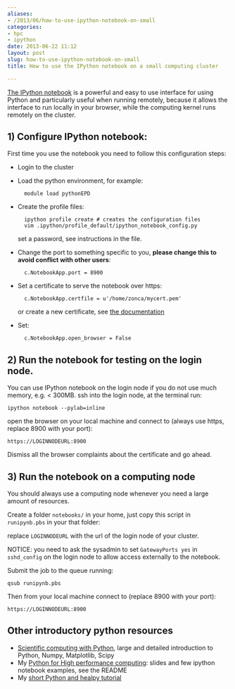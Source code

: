 ```yaml
---
aliases:
- /2013/06/how-to-use-ipython-notebook-on-small
categories:
- hpc
- ipython
date: 2013-06-22 11:12
layout: post
slug: how-to-use-ipython-notebook-on-small
title: How to use the IPython notebook on a small computing cluster

---
```


[The IPython notebook](http://ipython.org/ipython-doc/dev/interactive/htmlnotebook.html) is a powerful and easy to use interface for using Python and particularly useful when running remotely, because it allows the interface to run locally in your browser, while the computing kernel runs remotely on the cluster.

## 1) Configure IPython notebook:

First time you use the notebook you need to follow this configuration steps:

* Login to the cluster
* Load the python environment, for example:

        module load pythonEPD

* Create the profile files:

        ipython profile create # creates the configuration files
        vim .ipython/profile_default/ipython_notebook_config.py
  set a password, see instructions in the file.

* Change the port to something specific to you, **please change this to avoid conflict with other users**:
        
        c.NotebookApp.port = 8900

* Set a certificate to serve the notebook over https:

        c.NotebookApp.certfile = u'/home/zonca/mycert.pem'
  or create a new certificate, see [the documentation](http://ipython.org/ipython-doc/dev/interactive/htmlnotebook.html)

* Set:

        c.NotebookApp.open_browser = False

## 2) Run the notebook for testing on the login node.

You can use IPython notebook on the login node if you do not use much memory, e.g. &lt; 300MB.
ssh into the login node, at the terminal run:

    ipython notebook --pylab=inline

open the browser on your local machine and connect to (always use https, replace 8900 with your port):
  
    https://LOGINNODEURL:8900

Dismiss all the browser complaints about the certificate and go ahead.

## 3) Run the notebook on a computing node

You should always use a computing node whenever you need a large amount of resources.

Create a folder `notebooks/` in your home, just copy this script in `runipynb.pbs` in your that folder:

<script src="https://gist.github.com/zonca/5840518.js">
</script>
 
replace `LOGINNODEURL` with the url of the login node of your cluster.

NOTICE: you need to ask the sysadmin to set `GatewayPorts yes` in `sshd_config` on the login node to allow access externally to the notebook.

Submit the job to the queue running:

    qsub runipynb.pbs
 
Then from your local machine connect to (replace 8900 with your port):
   
    https://LOGINNODEURL:8900

##  Other introductory python resources

* [Scientific computing with Python](http://scipy-lectures.github.io/), large and detailed introduction to Python, Numpy, Matplotlib, Scipy
* My [Python for High performance computing](https://github.com/zonca/PythonHPC): slides and few ipython notebook examples, see the README
* My [short Python and healpy tutorial](https://github.com/zonca/healpytut/blob/master/healpytut.pdf?raw=true)
